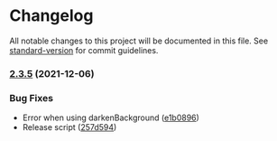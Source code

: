 # Changelog

All notable changes to this project will be documented in this file. See [standard-version](https://github.com/conventional-changelog/standard-version) for commit guidelines.

### [2.3.5](https://github.com/Zenoo/quickModal/compare/v2.3.4...v2.3.5) (2021-12-06)


### Bug Fixes

* Error when using darkenBackground ([e1b0896](https://github.com/Zenoo/quickModal/commit/e1b08963af445fec81b1732c097dd479fa31cef4))
* Release script ([257d594](https://github.com/Zenoo/quickModal/commit/257d594e71d084881f3435046ddb062f8fb07bee))
